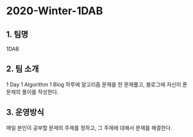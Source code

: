 # 2020-Winter-1DAB

## 1. 팀명

1DAB

## 2. 팀 소개

1 Day 1 Algorithm 1 Blog
하루에 알고리즘 문제를 한 문제풀고, 블로그에 자신이 푼 문제의 풀이를 작성한다.

## 3. 운영방식

매일 본인이 공부할 문제의 주제를 정하고, 그 주제에 대해서 문제를 해결한다.

